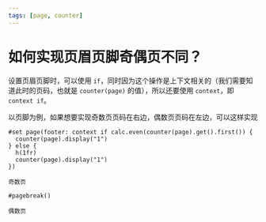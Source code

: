 ```yaml
---
tags: [page, counter]
---
```

# 如何实现页眉页脚奇偶页不同？

设置页眉页脚时，可以使用 `if`，同时因为这个操作是上下文相关的（我们需要知道此时的页码，也就是 `counter(page)` 的值），所以还要使用 `context`，即 `context if`。

以页脚为例，如果想要实现奇数页页码在右边，偶数页页码在左边，可以这样实现

```typst
#set page(footer: context if calc.even(counter(page).get().first()) {
  counter(page).display("1")
} else {
  h(1fr)
  counter(page).display("1")
})

奇数页

#pagebreak()

偶数页
```
